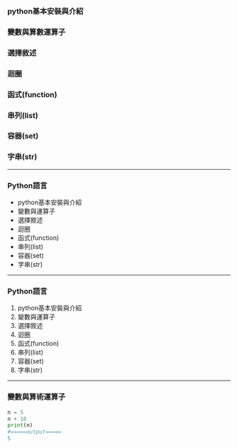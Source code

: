 ### python基本安裝與介紹

### 變數與算數運算子

### 選擇敘述

### 迴圈

### 函式(function)

### 串列(list)

### 容器(set)

### 字串(str)

---

### Python語言

- python基本安裝與介紹
- 變數與運算子
- 選擇敘述
- 迴圈
- 函式(function)
- 串列(list)
- 容器(set)
- 字串(str)

---

### Python語言

1. python基本安裝與介紹
2. 變數與運算子
3. 選擇敘述
4. 迴圈
5. 函式(function)
6. 串列(list)
7. 容器(set)
8. 字串(str)

---

### 變數與算術運算子

```python
n = 5
n + 10
print(n)
#=====output=====
5
```